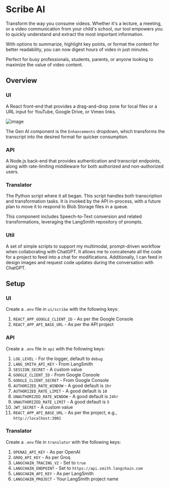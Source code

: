 # Scribe AI

Transform the way you consume videos. Whether it's a lecture, a meeting, or a video communication from your child's school, our tool empowers you to quickly understand and extract the most important information.

With options to summarize, highlight key points, or format the content for better readability, you can now digest hours of video in just minutes.

Perfect for busy professionals, students, parents, or anyone looking to maximize the value of video content.

## Overview

### UI
A React front-end that provides a drag-and-drop zone for local files or a URL input for YouTube, Google Drive, or Vimeo links.

![image](https://github.com/user-attachments/assets/56230592-f1a0-47d4-bbbf-78187c3137a6)

The Gen AI component is the `Enhancements` dropdown, which transforms the transcript into the desired format for quicker consumption.

### API
A Node.js back-end that provides authentication and transcript endpoints, along with rate-limiting middleware for both authorized and non-authorized users.

### Translator
The Python script where it all began. This script handles both transcription and transformation tasks. It is invoked by the API in-process, with a future plan to move it to respond to Blob Storage files in a queue.

This component includes Speech-to-Text conversion and related transformations, leveraging the LangSmith repository of prompts.

### Util
A set of simple scripts to support my multimodal, prompt-driven workflow when collaborating with ChatGPT. It allows me to concatenate all the code for a project to feed into a chat for modifications. Additionally, I can feed in design images and request code updates during the conversation with ChatGPT.

## Setup

### UI
Create a `.env` file in `ui/scribe` with the following keys:

1. `REACT_APP_GOOGLE_CLIENT_ID` - As per the Google Console
2. `REACT_APP_API_BASE_URL` - As per the API project

### API
Create a `.env` file in `api` with the following keys:

1. `LOG_LEVEL` - For the logger, default to `debug`
2. `LANG_SMITH_API_KEY` - From LangSmith
3. `SESSION_SECRET` - A custom value
4. `GOOGLE_CLIENT_ID` - From Google Console
5. `GOOGLE_CLIENT_SECRET` - From Google Console
6. `AUTHORIZED_RATE_WINDOW` - A good default is `1hr`
7. `AUTHORIZED_RATE_LIMIT` - A good default is `10`
8. `UNAUTHORIZED_RATE_WINDOW` - A good default is `24hr`
9. `UNAUTHORIZED_RATE_LIMIT` - A good default is `5`
10. `JWT_SECRET` - A custom value
11. `REACT_APP_API_BASE_URL` - As per the project, e.g., `http://localhost:3001`

### Translator
Create a `.env` file in `translator` with the following keys:

1. `OPENAI_API_KEY` - As per OpenAI
2. `GROQ_API_KEY` - As per Groq
3. `LANGCHAIN_TRACING_V2` - Set to `true`
4. `LANGCHAIN_ENDPOINT` - Set to `https://api.smith.langchain.com`
5. `LANGCHAIN_API_KEY` - As per LangSmith
6. `LANGCHAIN_PROJECT` - Your LangSmith project name
